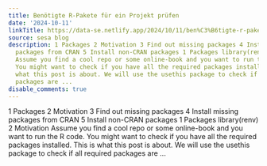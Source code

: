 ```yaml
---
title: Benötigte R-Pakete für ein Projekt prüfen
date: '2024-10-11'
linkTitle: https://data-se.netlify.app/2024/10/11/ben%C3%B6tigte-r-pakete-f%C3%BCr-ein-projekt-pr%C3%BCfen/
source: sesa blog
description: 1 Packages 2 Motivation 3 Find out missing packages 4 Install missing
  packages from CRAN 5 Install non-CRAN packages 1 Packages library(renv) 2 Motivation
  Assume you find a cool repo or some online-book and you want to run the R code.
  You might want to check if you have all the required packages installed. This is
  what this post is about. We will use the usethis package to check if all required
  packages are ...
disable_comments: true
---
```

1 Packages 2 Motivation 3 Find out missing packages 4 Install missing packages from CRAN 5 Install non-CRAN packages 1 Packages library(renv) 2 Motivation Assume you find a cool repo or some online-book and you want to run the R code. You might want to check if you have all the required packages installed. This is what this post is about. We will use the usethis package to check if all required packages are ...